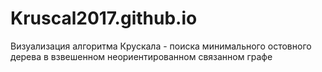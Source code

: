 # Kruscal2017.github.io

Визуализация алгоритма Крускала - поиска минимального остовного дерева в взвешенном неориентированном связанном графе
